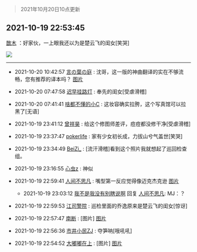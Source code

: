 > 2021年10月20日10点更新
<link rel="stylesheet" href="https://cdn.jsdelivr.net/gh/taotie6/sampleJSON@main/css/photo_show.css">
<meta name="referrer" content="no-referrer" />


 ## 2021-10-19 22:53:45 

 [㪚木](https://www.coolapk.com/feed/30804369?shareKey=MjEzNWZlZjA3M2VjNjE2ZWRkNmE~) ：好家伙，一上眼我还以为是楚云飞的闺女[笑哭] 

<div class="album">
<img class="img-item" src="http://image.coolapk.com/feed/2021/1019/22/1081091_bfc79c01_5224_763@1020x707.jpeg" />
</div>

 ------- 

- 2021-10-20 10:42:57 [言の葉の庭](uid=649465) : 沈哥，这一版的神曲翻译的实在不够流畅，您有推荐的译本吗？ [图片](http://image.coolapk.com/feed/2021/1020/10/649465_b36b0c97_7475_5783@2494x3325.jpeg)

- 2021-10-20 07:47:58 [迟早挂路灯](uid=874366) : 奉先的闺女[受虐滑稽] 

- 2021-10-20 07:41:41 [啥都不懂的小C](uid=2418955) : 这妆容确实拉胯，这个写真馆可以拉黑了[无语] 

- 2021-10-19 23:41:12 [曾祥昊](uid=6695078) : 给这个修图师差评，痘痘都没修干净[受虐滑稽] 

- 2021-10-19 23:37:47 [pokerlife](uid=575409) : 家有少女初长成，力拔山兮气盖世[笑哭] 

- 2021-10-19 23:34:49 [BeiZi_](uid=2094091) : [流汗滑稽]看到这个照片我就想起了巡回检查组。 

- 2021-10-19 23:16:55 [心虫z](uid=151532) : 神似 

- 2021-10-19 22:59:41 [人间不思凡](uid=2080265) : 嘴型第一反应觉得像迈克杰克逊 [图片](http://image.coolapk.com/feed/2021/1019/22/2080265_a458a119_5580_8502@473x782.jpeg)

    - 2021-10-19 23:03:12 [我不是我没有别瞎说啊](uid=2231912) 回复 [人间不思凡](uid=2080265): MJ：？ 

- 2021-10-19 22:59:53 [江司警院](uid=1105985) : 巡检里面的乔逸原来是楚云飞的闺女[惊讶] 

- 2021-10-19 22:57:47 [南断](uid=1225983) : [图片] [图片](http://image.coolapk.com/feed/2021/1019/22/1225983_a52defda_5466_1774@640x480.gif)

- 2021-10-19 22:56:36 [市井小民ZJ](uid=4269435) : 夺笋呐[哦吼吼] 

- 2021-10-19 22:54:52 [大嘟嘟在上](uid=4316956) : [图片] [图片](http://image.coolapk.com/feed/2021/1019/22/4316956_b213194f_5291_2467@150x150.jpeg)

